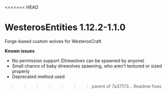 <<<<<<< HEAD
# WesterosEntities 1.12.2-1.1.0
Forge-based custom wolves for WesterosCraft

**Known issues**
* No permission support (Direwolves can be spawned by anyone)
* Small chance of baby direwolves spawning, who aren't textured or sized properly
* Deprecated method used
>>>>>>> parent of 7a37173... Readme fixes
